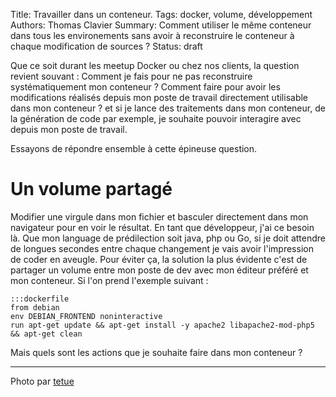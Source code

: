 Title: Travailler dans un conteneur.
Tags: docker, volume, développement
Authors: Thomas Clavier
Summary: Comment utiliser le même conteneur dans tous les environements sans avoir à reconstruire le conteneur à chaque modification de sources ?
Status: draft

Que ce soit durant les meetup Docker ou chez nos clients, la question revient souvant : Comment je fais pour ne pas reconstruire systématiquement mon conteneur ? Comment faire pour avoir les modifications réalisés depuis mon poste de travail directement utilisable dans mon conteneur ? et si je lance des traitements dans mon conteneur, de la génération de code par exemple, je souhaite pouvoir interagire avec depuis mon poste de travail.

Essayons de répondre ensemble à cette épineuse question.

# Un volume partagé

Modifier une virgule dans mon fichier et basculer directement dans mon navigateur pour en voir le résultat. En tant que développeur, j'ai ce besoin là. Que mon language de prédilection soit java, php ou Go, si je doit attendre de longues secondes entre chaque changement je vais avoir l'impression de coder en aveugle.
Pour éviter ça, la solution la plus évidente c'est de partager un volume entre mon poste de dev avec mon éditeur préféré et mon conteneur. Si l'on prend l'exemple suivant : 

    :::dockerfile
    from debian
    env DEBIAN_FRONTEND noninteractive
    run apt-get update && apt-get install -y apache2 libapache2-mod-php5 && apt-get clean



Mais quels sont les actions que je souhaite faire dans mon conteneur ? 


---
Photo par [tetue](https://www.flickr.com/photos/romytetue/109188206)
